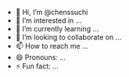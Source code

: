 - 👋 Hi, I’m @chenssuchi
- 👀 I’m interested in ...
- 🌱 I’m currently learning ...
- 💞️ I’m looking to collaborate on ...
- 📫 How to reach me ...
- 😄 Pronouns: ...
- ⚡ Fun fact: ...

<!---
chenssuchi/chenssuchi is a ✨ special ✨ repository because its `README.md` (this file) appears on your GitHub profile.
You can click the Preview link to take a look at your changes.
--->
